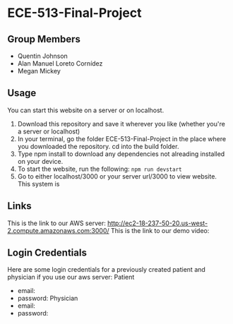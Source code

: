 # ECE-513-Final-Project


## Group Members
- Quentin Johnson
- Alan Manuel Loreto Cornídez
- Megan Mickey


## Usage
You can start this website on a server or on localhost. 
 1. Download this repository and save it wherever you like (whether you're a server or localhost)
 2. In your terminal, go the folder ECE-513-Final-Project in the place where you downloaded the repository. cd into the build folder.
 3. Type npm install to download any dependencies not alreading installed on your device.
 4. To start the website, run the following: `npm run devstart`
 5. Go to either localhost/3000 or your server url/3000 to view website.
This system is 

## Links
This is the link to our AWS server: http://ec2-18-237-50-20.us-west-2.compute.amazonaws.com:3000/
This is the link to our demo video: 

## Login Credentials
Here are some login credentials for a previously created patient and physician if you use our aws server:
Patient
 - email: 
 - password:
Physician
 - email:
 - password:
